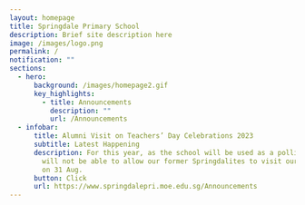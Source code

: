 ```yaml
---
layout: homepage
title: Springdale Primary School
description: Brief site description here
image: /images/logo.png
permalink: /
notification: ""
sections:
  - hero:
      background: /images/homepage2.gif
      key_highlights:
        - title: Announcements
          description: ""
          url: /Announcements
  - infobar:
      title: Alumni Visit on Teachers’ Day Celebrations 2023
      subtitle: Latest Happening
      description: For this year, as the school will be used as a polling venue, we
        will not be able to allow our former Springdalites to visit our teachers
        on 31 Aug.
      button: Click
      url: https://www.springdalepri.moe.edu.sg/Announcements
---
```

